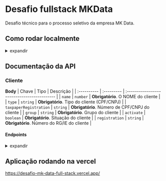 # Desafio fullstack MKData
Desafio técnico para o processo seletivo da empresa MK Data. 

## Como rodar localmente
<details>
  <summary>expandir</summary>
  Para rodar o Back End, siga estas etapas:

  - Clone o repositório

  ```bash
    $ git clone git@github.com:fernandosenacruz/desafio-MKData-full-stack.git
  ```

  - Entre na pasta do projeto

  ```bash
    $ cd desafio-MKData-full-stack
  ```

  - Instale as dependencias

  ```
    $ npm install
  ```

  - Execute como desenvolvedor

  ```
    $ npm run dev
  ```
</details>

## Documentação da API

### Cliente

**Body**
| Chave   | Tipo       | Descrição                                   |
| :---------- | :--------- | :------------------------------------------ |
| `name`      | `number` | **Obrigatório**. O NOME do cliente |
| `type`      | `string` | **Obrigatório**. Tipo do cliente (CPF/CNPJ) |
| `taxpaperRegistration` | `string` | **Obrigatório**. Número de CPF/CNPJ do cliente |
| `group`     | `string` | **Obrigatório**. Grupo do cliente |
| `activate`      | `boolean` | **Obrigatório**. Situação do cliente |
| `registration`      | `string` | **Obrigatório**. Número do RG/IE do cliente |

#### Endpoints

<details>
  <summary>expandir</summary>

  #### Cadastra um cliente

  ```
    POST https://mddata-backend.herokuapp.com/clients/post
  ```

  #### Retorna todos os clientes

  ```
    GET https://mddata-backend.herokuapp.com/clients
  ```

  #### Retorna um cliente pelo id

  ```http
    GET https://mddata-backend.herokuapp.com/clients/${id}
  ```

  #### Atualiza os dados de um cliente

  ```http
    PUT https://mddata-backend.herokuapp.com/clients/${id}
  ```

  #### Deleta um cliente

  ```http
    DELETE https://mddata-backend.herokuapp.com/clients/${id}
  ```
</details>

## Aplicação rodando na vercel

https://desafio-mk-data-full-stack.vercel.app/
